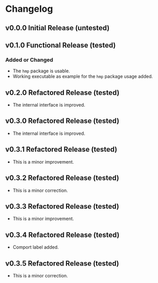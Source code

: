 # Changelog

## v0.0.0 Initial Release (untested)

## v0.1.0 Functional Release (tested)

### Added or Changed

* The `hmp` package is usable.
* Working executable as example for the `hmp` package usage added.

## v0.2.0 Refactored Release (tested)

* The internal interface is improved.

## v0.3.0 Refactored Release (tested)

* The internal interface is improved.

## v0.3.1 Refactored Release (tested)

* This is a minor improvement.

## v0.3.2 Refactored Release (tested)

* This is a minor correction.

## v0.3.3 Refactored Release (tested)

* This is a minor improvement.
  
## v0.3.4 Refactored Release (tested)

* Comport label added.

## v0.3.5 Refactored Release (tested)

* This is a minor correction.
